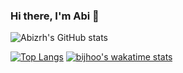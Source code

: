 ### Hi there, I'm Abi 👋

<!--
**Abizrh/Abizrh** is a ✨ _special_ ✨ repository because its `README.md` (this file) appears on your GitHub profile.

Here are some ideas to get you started:

- 🔭 I’m currently working on ...
- 🌱 I’m currently learning ...
- 👯 I’m looking to collaborate on ...
- 🤔 I’m looking for help with ...
- 💬 Ask me about ...
- 📫 How to reach me: ...
- 😄 Pronouns: ...
- ⚡ Fun fact: ...
dark, radical, merko, gruvbox, tokyonight, onedark, cobalt, synthwave, highcontrast, dracula
 [![Readme Card](https://github-readme-stats.vercel.app/api/pin/?username=Abizrh&repo=Abizrh)](https://github.com/Abizrh/Abizrh) -->

![Abizrh's GitHub stats](https://github-readme-stats.vercel.app/api?username=Abizrh&show_icons=true&theme=tokyonight)

[![Top Langs](https://github-readme-stats.vercel.app/api/top-langs/?username=Abizrh&layout=compact)](https://github.com/Abizrh/github-readme-stats)
[![bijhoo's wakatime stats](https://github-readme-stats.vercel.app/api/wakatime?username=bijhoo)](https://github.com/Abizrh/github-readme-stats)

